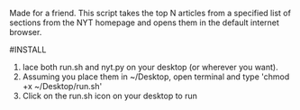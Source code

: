 Made for a friend. This script takes the top N articles from a specified list of sections from the NYT homepage and opens them in the default internet browser.

#INSTALL

1. lace both run.sh and nyt.py on your desktop (or wherever you want).
2. Assuming you place them in ~/Desktop, open terminal and type 'chmod +x ~/Desktop/run.sh'
3. Click on the run.sh icon on your desktop to run
